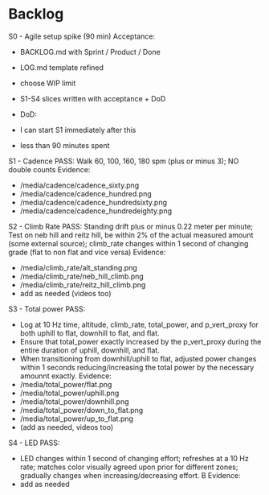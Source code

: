 # Backlog

S0 - Agile setup spike (90 min)
Acceptance:
- BACKLOG.md with Sprint / Product / Done
- LOG.md template refined
- choose WIP limit
- S1-S4 slices written with acceptance + DoD

- DoD:
- I can start S1 immediately after this
- less than 90 minutes spent

S1 - Cadence
PASS: Walk 60, 100, 160, 180 spm (plus or minus 3); NO double counts
Evidence:
 - /media/cadence/cadence_sixty.png
 - /media/cadence/cadence_hundred.png
 - /media/cadence/cadence_hundredsixty.png
 - /media/cadence/cadence_hundredeighty.png

S2 - Climb Rate
PASS: Standing drift plus or minus 0.22 meter per minute; Test on neb hill and reitz hill, be within 2% of the actual measured amount (some external source); climb_rate changes within 1 second of changing grade (flat to non flat and vice versa)
Evidence:
 - /media/climb_rate/alt_standing.png
 - /media/climb_rate/neb_hill_climb.png
 - /media/climb_rate/reitz_hill_climb.png
 - add as needed (videos too)

S3 - Total power
PASS: 
- Log at 10 Hz time, altitude, climb_rate, total_power, and p_vert_proxy for both uphill to flat, downhill to flat, and flat.
- Ensure that total_power exactly increased by the p_vert_proxy during the entire duration of uphill, downhill, and flat.
- When transitioning from downhill/uphill to flat, adjusted power changes within 1 seconds reducing/increasing the total power by the necessary amounnt exactly.
Evidence:
- /media/total_power/flat.png
- /media/total_power/uphill.png
- /media/total_power/downhill.png
- /media/total_power/down_to_flat.png
- /media/total_power/up_to_flat.png
- (add as needed, videos too)

S4 - LED
PASS: 
- LED changes within 1 second of changing effort; refreshes at a 10 Hz rate; matches color visually agreed upon prior for different zones; gradually changes when increasing/decreasing effort. B
Evidence:
- add as needed

